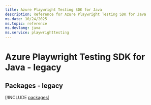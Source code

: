 ```yaml
---
title: Azure Playwright Testing SDK for Java
description: Reference for Azure Playwright Testing SDK for Java
ms.date: 10/24/2025
ms.topic: reference
ms.devlang: java
ms.service: playwrighttesting
---
```

# Azure Playwright Testing SDK for Java - legacy
## Packages - legacy
[!INCLUDE [packages](playwright-testing-index.md)]
